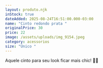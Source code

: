 ```yaml
---
layout: produto.njk
inStock: true
dateAdded: 2025-08-24T16:51:00.000-03:00
name: "Cinto redondo prata "
originalPrice: 30
price: 22
image: /assets/uploads/img_9154.jpeg
category: acessorios
size: "Único "
---
```

Aquele cinto para seu look ficar mais chic! 💜✨
